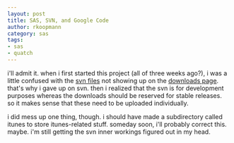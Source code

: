 ```yaml
---
layout: post
title: SAS, SVN, and Google Code
author: rkoopmann
category: sas
tags:
- sas
- quatch
---
```


i'll admit it. when i first started this project (all of three weeks ago?), i was a little confused with the [svn files](https://web.archive.org/web/20091206021101/http://sas-quatch.googlecode.com/svn/) not showing up on the [downloads page](https://web.archive.org/web/20091206021101/http://code.google.com/p/sas-quatch/downloads/list). that's why i gave up on svn. then i realized that the svn is for development purposes whereas the downloads should be reserved for stable releases. so it makes sense that these need to be uploaded individually.

i did mess up one thing, though. i should have made a subdirectory called itunes to store itunes-related stuff. someday soon, i'll probably correct this. maybe. i'm still getting the svn inner workings figured out in my head.
